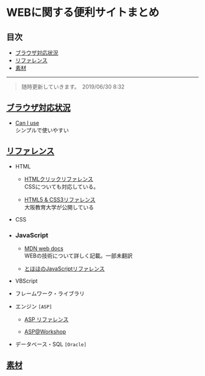 # <span id='top'> WEBに関する便利サイトまとめ</span>

## 目次

* [ブラウザ対応状況](#jump1)
* [リファレンス](#jump2)
* [素材](#jump3)
***

> 随時更新していきます。　2019/06/30  8:32

## <a id='jump1' href='#top'>ブラウザ対応状況</a>

* [Can I use](https://caniuse.com/)   
シンプルで使いやすい

## <a id='jump2' href='#top'>リファレンス</a>

* HTML
  * [HTMLクリックリファレンス](http://www.htmq.com/)   
  CSSについても対応している。

  * [HTML5 & CSS3リファレンス](https://www.osaka-kyoiku.ac.jp/~joho/html5_ref/)   
  大阪教育大学が公開している
* CSS
* ### JavaScript
  * [MDN web docs](https://developer.mozilla.org/ja/docs/Web/JavaScript/Reference)   
  WEBの技術について詳しく記載。一部未翻訳

  * [とほほのJavaScriptリファレンス](http://www.tohoho-web.com/js/)

* VBScript

* フレームワーク・ライブラリ

* エンジン `[ASP]`
  * [ASP リファレンス](http://www.multidriver.jp/ASP/)

  * [ASP@Workshop](http://asp.style-mods.net/)

* データベース・SQL `[Oracle]`


## <a id='jump3' href='#top'>素材<a>
